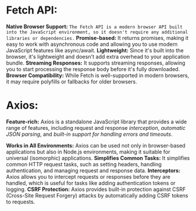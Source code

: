 # Fetch API:

**Native Browser Support:**
`The Fetch API is a modern browser API built into the JavaScript environment, so it doesn't require any additional libraries or dependencies.`
**Promise-based:**
It returns promises, making it easy to work with asynchronous code and allowing you to use modern JavaScript features like async/await.
**Lightweight:**
Since it's built into the browser, it's lightweight and doesn't add extra overhead to your application bundle.
**Streaming Responses:** It supports streaming responses, allowing you to start processing the response body before it's fully downloaded.
**Browser Compatibility:**
While Fetch is well-supported in modern browsers, it may require polyfills or fallbacks for older browsers.

# Axios:

**Feature-rich:**
Axios is a standalone JavaScript library that provides a wide range of features, including request and response _interception_, _automatic JSON parsing_, and _built-in support for handling errors and timeouts_.

**Works in All Environments:**
Axios can be used not only in browser-based applications but also in Node.js environments, making it suitable for universal (isomorphic) applications.
**Simplifies Common Tasks:**
It simplifies common HTTP request tasks, such as setting headers, handling authentication, and managing request and response data.
**Interceptors:**
Axios allows you to intercept requests or responses before they are handled, which is useful for tasks like adding authentication tokens or logging.
**CSRF Protection:**
Axios provides built-in protection against CSRF (Cross-Site Request Forgery) attacks by automatically adding CSRF tokens to requests.
